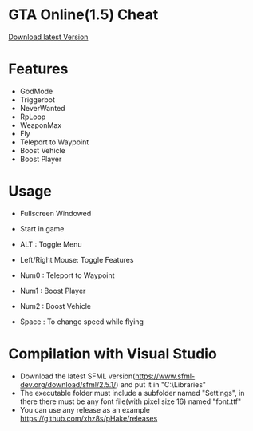 # GTA Online(1.5) Cheat 
<a href="https://github.com/xhz8s/pHake/releases/download/4.0/pHake4.0_1.5.zip">Download latest Version</a>
# Features<br/>
- GodMode<br/>
- Triggerbot<br/>
- NeverWanted<br/>
- RpLoop<br/>
- WeaponMax<br/>
- Fly<br/>
- Teleport to Waypoint<br/>
- Boost Vehicle<br/>
- Boost Player<br/>

# Usage
- Fullscreen Windowed<br/>
- Start in game<br/>

- ALT : Toggle Menu<br/>
- Left/Right Mouse: Toggle Features<br/>
- Num0 : Teleport to Waypoint<br/>
- Num1 : Boost Player<br/>
- Num2 : Boost Vehicle<br/>
- Space : To change speed while flying<br/>

# Compilation with Visual Studio
- Download the latest SFML version(https://www.sfml-dev.org/download/sfml/2.5.1/) and put it in "C:\\Libraries\"<br/>
- The executable folder must include a subfolder named "Settings", in there there must be any font file(with pixel size 16) named "font.ttf"<br/>
- You can use any release as an example https://github.com/xhz8s/pHake/releases<br/>
